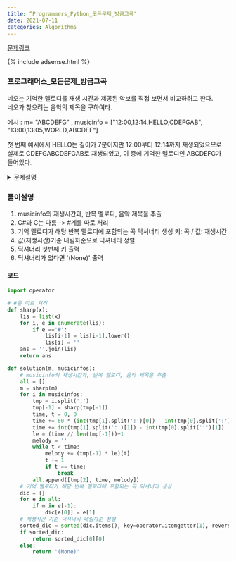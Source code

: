 ```yaml
---
title: “Programmers_Python_모든문제_방금그곡"
date: 2021-07-11
categories: Algorithms
---
```


[문제링크](https://programmers.co.kr/learn/courses/30/lessons/17683)

{% include adsense.html %}

### 프로그래머스_모든문제_방금그곡

네오는 기억한 멜로디를 재생 시간과 제공된 악보를 직접 보면서 비교하려고 한다. <br>
네오가 찾으려는 음악의 제목을 구하여라.

예시 : m= "ABCDEFG"	, musicinfo = ["12:00,12:14,HELLO,CDEFGAB", "13:00,13:05,WORLD,ABCDEF"]

첫 번째 예시에서 HELLO는 길이가 7분이지만 12:00부터 12:14까지 재생되었으므로 <br>
실제로 CDEFGABCDEFGAB로 재생되었고, 이 중에 기억한 멜로디인 ABCDEFG가 들어있다. <br>


<details>
  <summary>문제설명</summary>
  
  방금그곡 서비스에서는 음악 제목, 재생이 시작되고 끝난 시각, 악보를 제공한다.

  - 네오가 기억한 멜로디와 악보에 사용되는 음은 C, C#, D, D#, E, F, F#, G, G#, A, A#, B 12개이다.<br>
  - 각 음은 1분에 1개씩 재생된다. <br>
      음악은 반드시 처음부터 재생되며 음악 길이보다 재생된 시간이 길 때는 음악이 끊김 없이 처음부터 반복해서 재생된다. <br>
      음악 길이보다 재생된 시간이 짧을 때는 처음부터 재생 시간만큼만 재생된다. <br>
  - 음악이 00:00를 넘겨서까지 재생되는 일은 없다.<br>
  - 조건이 일치하는 음악이 여러 개일 때에는 라디오에서 재생된 시간이 제일 긴 음악 제목을 반환한다. <br>
  - 재생된 시간도 같을 경우 먼저 입력된 음악 제목을 반환한다.<br>
  - 조건이 일치하는 음악이 없을 때에는 “(None)”을 반환한다.<br>

</details>

### 풀이설명
1. musicinfo의 재생시간과, 반복 멜로디, 음악 제목을 추출
2. C#과 C는 다름 -> #계를 따로 처리
3. 기억 멜로디가 해당 반복 멜로디에 포함되는 곡 딕셔너리 생성
  키: 곡 / 값: 재생시간
4. 값(재생시간)기준 내림차순으로 딕셔너리 정렬
5. 딕셔너리 첫번째 키 출력
6. 딕셔너리가 없다면 '(None)' 출력

#### 코드

```python
import operator 

# #을 따로 처리
def sharp(x):
    lis = list(x)
    for i, e in enumerate(lis):
        if e =='#':
            lis[i-1] = lis[i-1].lower()
            lis[i] = ''
    ans = ''.join(lis)
    return ans

def solution(m, musicinfos):
    # musicinfo의 재생시간과, 반복 멜로디, 음악 제목을 추출
    all = []
    m = sharp(m)
    for i in musicinfos:
        tmp = i.split(',')
        tmp[-1] = sharp(tmp[-1])
        time, t = 0, 0
        time += 60 * (int(tmp[1].split(':')[0]) - int(tmp[0].split(':')[0]))
        time += int(tmp[1].split(':')[1]) - int(tmp[0].split(':')[1])
        le = (time // len(tmp[-1]))+1
        melody = ''
        while t < time:
            melody += (tmp[-1] * le)[t]
            t += 1
            if t == time:
                break
        all.append([tmp[2], time, melody])
    # 기억 멜로디가 해당 반복 멜로디에 포함되는 곡 딕셔너리 생성
    dic = {}
    for e in all:
        if m in e[-1]:
            dic[e[0]] = e[1]
    # 재생시간 기준 딕셔너리 내림차순 정렬
    sorted_dic = sorted(dic.items(), key=operator.itemgetter(1), reverse=True)
    if sorted_dic:
        return sorted_dic[0][0]
    else:
        return '(None)'
```

